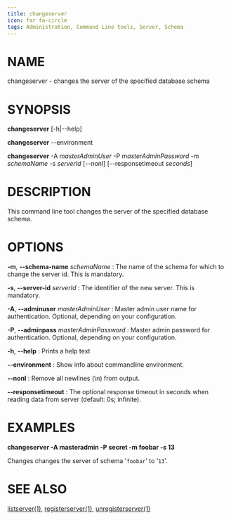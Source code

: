```yaml
---
title: changeserver
icon: far fa-circle
tags: Administration, Command Line tools, Server, Schema
---
```


# NAME

changeserver - changes the server of the specified database schema

# SYNOPSIS

**changeserver** [-h|--help]

**changeserver** --environment

**changeserver** -A *masterAdminUser* -P *masterAdminPassword* -m *schemaName* -s *serverId* [--nonl] [--responsetimeout *seconds*]

# DESCRIPTION

This command line tool changes the server of the specified database schema.

# OPTIONS

**-m**, **--schema-name** *schemaName*
: The name of the schema for which to change the server id. This is mandatory.

**-s**, **--server-id** *serverId*
: The identifier of the new server. This is mandatory.

**-A**, **--adminuser** *masterAdminUser*
:   Master admin user name for authentication. Optional, depending on your configuration.

**-P**, **--adminpass** *masterAdminPassword*
:   Master admin password for authentication. Optional, depending on your configuration.

**-h**, **--help**
: Prints a help text

**--environment**
:   Show info about commandline environment.

**--nonl**
:   Remove all newlines (\\n) from output.

**--responsetimeout**
: The optional response timeout in seconds when reading data from server (default: 0s; infinite).

# EXAMPLES

**changeserver -A masteradmin -P secret -m foobar -s 13**

Changes changes the server of schema '`foobar`' to '`13`'.

# SEE ALSO

[listserver(1)](listserver), [registerserver(1)](registerserver), [unregisterserver(1)](unregisterserver)